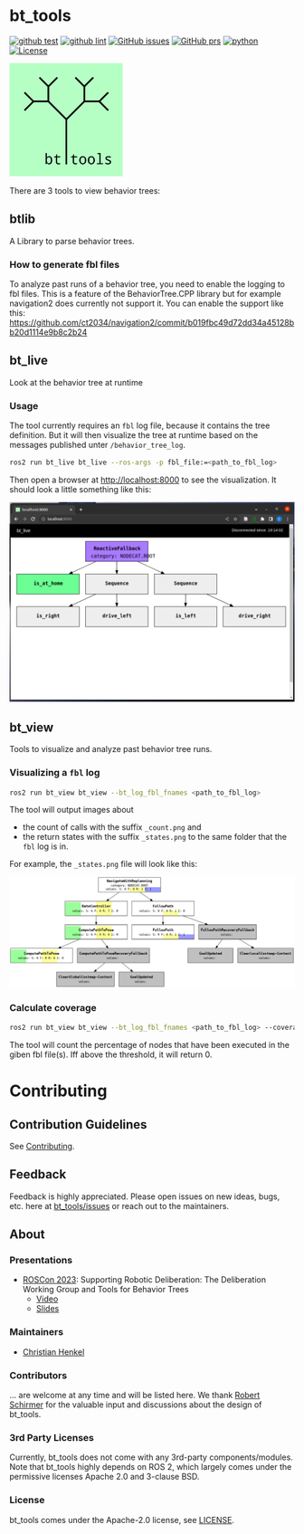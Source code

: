 # bt_tools

[![github test](https://img.shields.io/github/actions/workflow/status/boschresearch/bt_tools/industrial_ci.yml?label=test&style=flat-square)](https://github.com/boschresearch/bt_tools/actions/workflows/industrial_ci.yml)
[![github lint](https://img.shields.io/github/actions/workflow/status/boschresearch/bt_tools/lint.yaml?label=lint&style=flat-square)](https://github.com/boschresearch/bt_tools/actions/workflows/lint.yaml)
[![GitHub issues](https://img.shields.io/github/issues/boschresearch/bt_tools.svg?style=flat-square)](https://github.com/boschresearch/bt_tools/issues)
[![GitHub prs](https://img.shields.io/github/issues-pr/boschresearch/bt_tools.svg?style=flat-square)](https://github.com/boschresearch/bt_tools/pulls)
[![python](https://img.shields.io/github/languages/top/boschresearch/bt_tools.svg?style=flat-square)](https://github.com/boschresearch/bt_tools/search?l=python)
[![License](https://img.shields.io/badge/license-Apache%202-blue.svg?style=flat-square)](https://github.com/boschresearch/bt_tools/blob/main/LICENSE)

<img src="bt_tools_common/doc/logo.png" alt="bt_tools logo" width="200"/>

There are 3 tools to view behavior trees:

## btlib

A Library to parse behavior trees.

### How to generate fbl files

To analyze past runs of a behavior tree, you need to enable the logging to fbl files. This is a feature of the BehaviorTree.CPP library but for example navigation2 does currently not support it.
You can enable the support like this: <https://github.com/ct2034/navigation2/commit/b019fbc49d72dd34a45128bb20d1114e9b8c2b24>

## bt_live

Look at the behavior tree at runtime

### Usage

The tool currently requires an `fbl` log file, because it contains the tree definition.
But it will then visualize the tree at runtime based on the messages published unter `/behavior_tree_log`.

```bash
ros2 run bt_live bt_live --ros-args -p fbl_file:=<path_to_fbl_log>
```

Then open a browser at <http://localhost:8000> to see the visualization.
It should look a little something like this:

<img src="bt_live/doc/bt_live_browser.png" width="600" />

## bt_view

Tools to visualize and analyze past behavior tree runs.

### Visualizing a `fbl` log

```bash
ros2 run bt_view bt_view --bt_log_fbl_fnames <path_to_fbl_log>
```

The tool will output images about

- the count of calls with the suffix `_count.png` and
- the return states with the suffix `_states.png`
to the same folder that the `fbl` log is in.

For example, the `_states.png` file will look like this:

<img src="bt_view/test/_test_data/reference/bt_trace_other_fbl_log_states.png" width="600" />

### Calculate coverage

```bash
ros2 run bt_view bt_view --bt_log_fbl_fnames <path_to_fbl_log> --coverage-threshold <threshold>
```

The tool will count the percentage of nodes that have been executed in the giben fbl file(s). Iff above the threshold, it will return 0.

# Contributing

## Contribution Guidelines

See [Contributing](./CONTRIBUTING.md).

## Feedback

Feedback is highly appreciated. Please open issues on new ideas, bugs, etc. here at [bt_tools/issues](https://github.com/boschresearch/bt_tools/issues) or reach out to the maintainers.

## About

### Presentations

- [ROSCon 2023](https://roscon.ros.org/2023/): Supporting Robotic Deliberation: The Deliberation Working Group and Tools for Behavior Trees
    - [Video](https://vimeo.com/879001877/4978646728)
    - [Slides](https://roscon.ros.org/talks/Supporting_Robotic_Deliberation_The_Deliberation_Working_Group_and_Tools_for_Behavior_Trees.pdf)

### Maintainers

- [Christian Henkel](https://github.com/ct2034)

### Contributors

... are welcome at any time and will be listed here. We thank [Robert Schirmer](https://www.linkedin.com/in/robertschirmer/) for the valuable input and discussions about the design of bt_tools.

### 3rd Party Licenses

Currently, bt_tools does not come with any 3rd-party components/modules. Note that bt_tools highly depends on ROS 2, which largely comes under the permissive licenses Apache 2.0 and 3-clause BSD.

### License

bt_tools comes under the Apache-2.0 license, see [LICENSE](./LICENSE).
